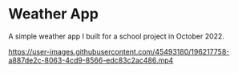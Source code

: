 # Weather App
A simple weather app I built for a school project in October 2022. 

https://user-images.githubusercontent.com/45493180/196217758-a887de2c-8063-4cd9-8566-edc83c2ac486.mp4
